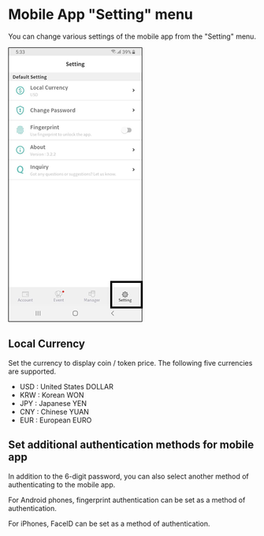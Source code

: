 # Mobile App "Setting" menu

You can change various settings of the mobile app from the "Setting" menu.

![](../.gitbook/assets/image%20%2841%29.png)

## Local Currency

​Set the currency to display coin / token price. The following five currencies are supported.

* USD : United States DOLLAR
* KRW : Korean WON
* JPY : Japanese YEN
* CNY : Chinese YUAN
* EUR : European EURO

## Set additional authentication methods for mobile app

In addition to the 6-digit password, you can also select another method of authenticating to the mobile app.   
  
For Android phones, fingerprint authentication can be set as a method of authentication.   
  
For iPhones, FaceID can be set as a method of authentication.  


